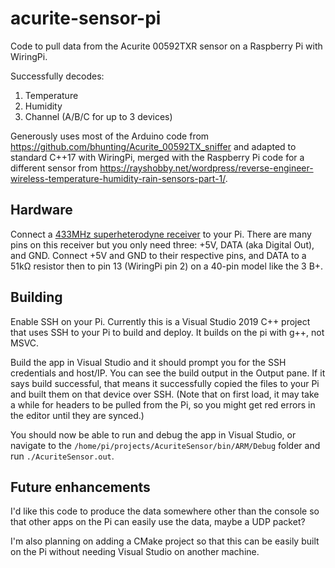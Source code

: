 # acurite-sensor-pi
Code to pull data from the Acurite 00592TXR sensor on a Raspberry Pi with WiringPi.

Successfully decodes:
1. Temperature
2. Humidity
3. Channel (A/B/C for up to 3 devices)

Generously uses most of the Arduino code from https://github.com/bhunting/Acurite_00592TX_sniffer and adapted to standard C++17 with WiringPi, 
merged with the Raspberry Pi code for a different sensor from https://rayshobby.net/wordpress/reverse-engineer-wireless-temperature-humidity-rain-sensors-part-1/.

## Hardware

Connect a [433MHz superheterodyne receiver](https://www.sparkfun.com/products/10532) to your Pi. 
There are many pins on this receiver but you only need three: +5V, DATA (aka Digital Out), and GND. 
Connect +5V and GND to their respective pins, and DATA to a 51kΩ resistor then to pin 13 (WiringPi pin 2) on a 40-pin model like the 3 B+.

## Building

Enable SSH on your Pi. Currently this is a Visual Studio 2019 C++ project that uses SSH to your Pi to build and deploy. It builds on the pi with g++, not MSVC. 

Build the app in Visual Studio and it should prompt you for the SSH credentials and host/IP. You can see the build output in the Output pane. 
If it says build successful, that means it successfully copied the files to your Pi and built them on that device over SSH. (Note that on first load, it may take a
while for headers to be pulled from the Pi, so you might get red errors in the editor until they are synced.)

You should now be able to run and debug the app in Visual Studio, or navigate to the `/home/pi/projects/AcuriteSensor/bin/ARM/Debug` folder and run `./AcuriteSensor.out`.

## Future enhancements

I'd like this code to produce the data somewhere other than the console so that other apps on the Pi can easily use the data, maybe a UDP packet?

I'm also planning on adding a CMake project so that this can be easily built on the Pi without needing Visual Studio on another machine.
